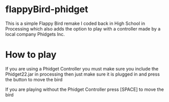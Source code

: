 # flappyBird-phidget
This is a simple Flappy Bird remake I coded back in High School in Processing which also adds the option to play with a controller made by a local company Phidgets Inc.


# How to play
If you are using a Phidget Controller you must make sure you include the Phidget22.jar in processing then just make sure it is plugged in and press the button to move the bird

If you are playing without the Phidget Controller press [SPACE] to move the bird
